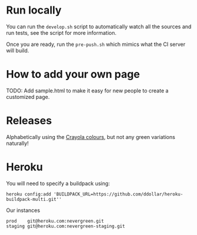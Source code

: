 Run locally
===========

You can run the `develop.sh` script to automatically watch all the sources and run tests, see the script for more
information.

Once you are ready, run the ```pre-push.sh``` which mimics what the CI server will build.

How to add your own page
========================

TODO: Add sample.html to make it easy for new people to create a customized page.

Releases
=========

Alphabetically using the [Crayola colours](http://en.wikipedia.org/wiki/List_of_Crayola_crayon_colors), but not any green variations naturally!

Heroku
======

You will need to specify a buildpack using:

```heroku config:add 'BUILDPACK_URL=https://github.com/ddollar/heroku-buildpack-multi.git''```

Our instances

```
prod	git@heroku.com:nevergreen.git
staging	git@heroku.com:nevergreen-staging.git
```